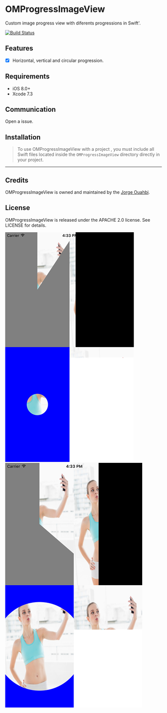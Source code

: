 # OMProgressImageView

Custom image progress view with diferents progressions in Swift'.

[![Build Status](https://travis-ci.org/jaouahbi/OMProgressImageView.svg?branch=master)](https://travis-ci.org/jaouahbi/OMProgressImageView)

## Features

- [x] Horizontal, vertical and circular progression.

## Requirements

- iOS 8.0+
- Xcode 7.3

## Communication

Open a issue.

## Installation

> To use OMProgressImageView with a project , you must include all Swift files located inside the `OMProgressImageView` directory directly in your project.

* * *

## Credits

OMProgressImageView is owned and maintained by the [Jorge Ouahbi](https://twitter.com/j0rge0m).

## License

OMProgressImageView is released under the APACHE 2.0 license. See LICENSE for details.

![](https://github.com/jaouahbi/OMProgressImageView/blob/master/ScreenShot/ScreenShot_1.png)
![](https://github.com/jaouahbi/OMProgressImageView/blob/master/ScreenShot/ScreenShot_2.png)
